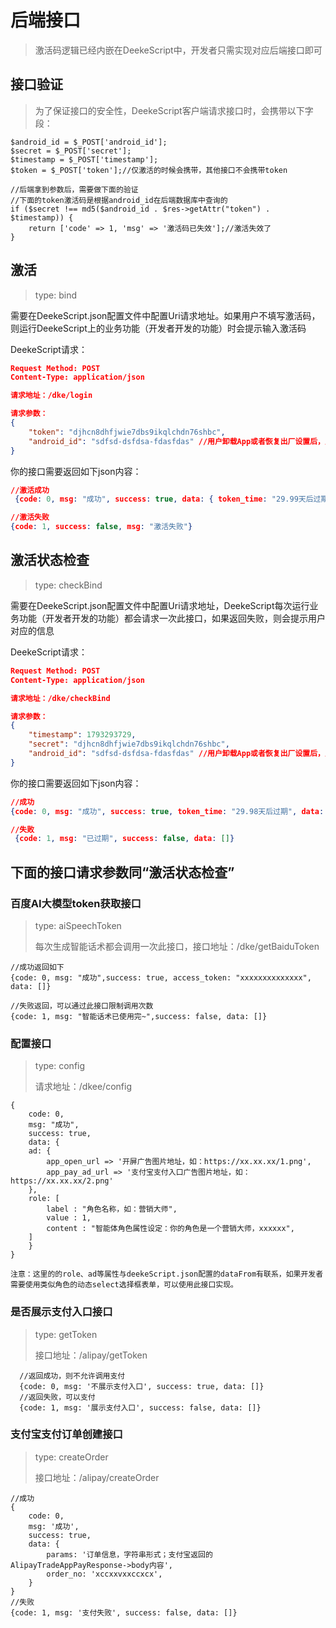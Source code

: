 # 后端接口

> 激活码逻辑已经内嵌在DeekeScript中，开发者只需实现对应后端接口即可

## 接口验证
> 为了保证接口的安全性，DeekeScript客户端请求接口时，会携带以下字段：

```
$android_id = $_POST['android_id'];
$secret = $_POST['secret'];
$timestamp = $_POST['timestamp'];
$token = $_POST['token'];//仅激活的时候会携带，其他接口不会携带token

//后端拿到参数后，需要做下面的验证
//下面的token激活码是根据android_id在后端数据库中查询的
if ($secret !== md5($android_id . $res->getAttr("token") . $timestamp)) {
    return ['code' => 1, 'msg' => '激活码已失效'];//激活失效了
}

```

## 激活

> type: bind

需要在DeekeScript.json配置文件中配置Uri请求地址。如果用户不填写激活码，则运行DeekeScript上的业务功能（开发者开发的功能）时会提示输入激活码

DeekeScript请求：

```json
Request Method: POST
Content-Type: application/json

请求地址：/dke/login

请求参数：
{
    "token": "djhcn8dhfjwie7dbs9ikqlchdn76shbc",
    "android_id": "sdfsd-dsfdsa-fdasfdas" //用户卸载App或者恢复出厂设置后，此ID将会变化
}
```

你的接口需要返回如下json内容：

```json
//激活成功
 {code: 0, msg: "成功", success: true, data: { token_time: "29.99天后过期"}}

//激活失败
{code: 1, success: false, msg: "激活失败"}
```


## 激活状态检查
> type: checkBind

需要在DeekeScript.json配置文件中配置Uri请求地址，DeekeScript每次运行业务功能（开发者开发的功能）都会请求一次此接口，如果返回失败，则会提示用户对应的信息

DeekeScript请求：

```json
Request Method: POST
Content-Type: application/json

请求地址：/dke/checkBind

请求参数：
{
    "timestamp": 1793293729,
    "secret": "djhcn8dhfjwie7dbs9ikqlchdn76shbc",
    "android_id": "sdfsd-dsfdsa-fdasfdas" //用户卸载App或者恢复出厂设置后，此ID将会变化
}
```

你的接口需要返回如下json内容：

```json
//成功
{code: 0, msg: "成功", success: true, token_time: "29.98天后过期", data: []}

//失败
 {code: 1, msg: "已过期", success: false, data: []}
```


## 下面的接口请求参数同“激活状态检查”

### 百度AI大模型token获取接口
> type: aiSpeechToken
>
> 每次生成智能话术都会调用一次此接口，接口地址：/dke/getBaiduToken

```
//成功返回如下
{code: 0, msg: "成功",success: true, access_token: "xxxxxxxxxxxxxx", data: []}

//失败返回，可以通过此接口限制调用次数
{code: 1, msg: "智能话术已使用完~",success: false, data: []}
```

### 配置接口
> type: config
>
> 请求地址：/dkee/config

```
{
    code: 0, 
    msg: "成功", 
    success: true,
    data: {
    ad: {
        app_open_url => '开屏广告图片地址，如：https://xx.xx.xx/1.png', 
        app_pay_ad_url => '支付宝支付入口广告图片地址，如：https://xx.xx.xx/2.png'
    },
    role: [
        label : "角色名称，如：营销大师",
        value : 1,
        content : "智能体角色属性设定：你的角色是一个营销大师，xxxxxx",
    ]
    }
}
```

`注意：这里的的role、ad等属性与deekeScript.json配置的dataFrom有联系，如果开发者需要使用类似角色的动态select选择框表单，可以使用此接口实现。`

### 是否展示支付入口接口
> type: getToken
>
> 接口地址：/alipay/getToken

```
  //返回成功，则不允许调用支付
  {code: 0, msg: '不展示支付入口', success: true, data: []}
  //返回失败，可以支付
  {code: 1, msg: '展示支付入口', success: false, data: []}
```

### 支付宝支付订单创建接口
> type: createOrder
>
> 接口地址：/alipay/createOrder

```
//成功
{
    code: 0, 
    msg: '成功', 
    success: true, 
    data: {
        params: '订单信息，字符串形式；支付宝返回的AlipayTradeAppPayResponse->body内容',
        order_no: 'xccxxvxxccxcx',
    }
}
//失败
{code: 1, msg: '支付失败', success: false, data: []}
```
